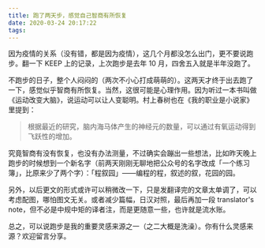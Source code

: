 ```yaml
---
title: 跑了两天步，感觉自己智商有所恢复
date: 2020-03-24 20:17:22
tags:
---
```

因为疫情的关系（没有错，都是因为疫情），这几个月都没怎么出门，更不要说跑步。翻一下 KEEP 上的记录，上次跑步是去年 10 月，四舍五入就是半年没跑了。

不跑步的日子，整个人闷闷的（两次不小心打成萌萌的）。这两天才终于出去跑了一下，感觉似乎智商有所恢复。当然，这很可能是心理作用。因为听过一本书叫做《运动改变大脑》，说运动可以让人变聪明。村上春树也在《我的职业是小说家》里提到：

> 根据最近的研究，脑内海马体产生的神经元的数量，可以通过有氧运动得到飞跃性的增加。

究竟智商有没有恢复，也没有办法测量，不过确实会蹦出一些想法，比如昨天晚上跑步的时候想到一个新名字（前两天刚刚无聊地把公众号的名字改成「一个练习簿」，比原来少了两个字）：「程叙园」——编程的程，叙述的叙，花园的园。

另外，以后更文的形式或许可以稍微改一下，只是发翻译完的文章太单调了，可以考虑配图，哪怕图文无关。或者减少篇幅，日汉对照，最后再加一段 translator's note，但不必是中规中矩的译者注，而是更随意一些，也许就是流水账。

总之，可以说跑步是我的重要灵感来源之一（之二大概是洗澡）。你有什么灵感来源？欢迎留言分享。
